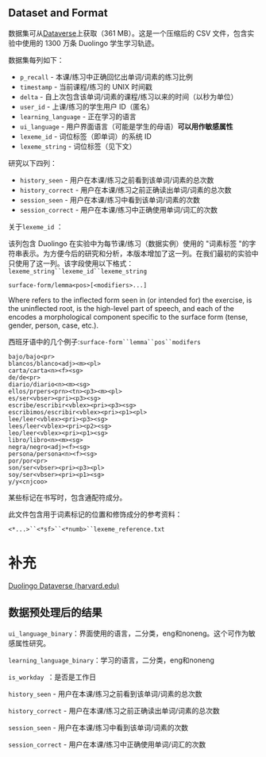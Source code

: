## Dataset and Format

数据集可从[Dataverse](https://dataverse.harvard.edu/dataset.xhtml?persistentId=doi:10.7910/DVN/N8XJME)上获取（361 MB）。这是一个压缩后的 CSV 文件，包含实验中使用的 1300 万条 Duolingo 学生学习轨迹。

数据集每列如下：

- `p_recall` - 本课/练习中正确回忆出单词/词素的练习比例
- `timestamp` - 当前课程/练习的 UNIX 时间戳
- `delta` - 自上次包含该单词/词素的课程/练习以来的时间（以秒为单位）
- `user_id` - 上课/练习的学生用户 ID（匿名）
- `learning_language` - 正在学习的语言
- `ui_language` - 用户界面语言（可能是学生的母语）**可以用作敏感属性**
- `lexeme_id` - 词位标签（即单词）的系统 ID
- `lexeme_string` - 词位标签（见下文）

研究以下四列：

- `history_seen` - 用户在本课/练习之前看到该单词/词素的总次数
- `history_correct` - 用户在本课/练习之前正确读出单词/词素的总次数
- `session_seen` - 用户在本课/练习中看到该单词/词素的次数
- `session_correct` - 用户在本课/练习中正确使用单词/词汇的次数



关于`lexeme_id` ：

该列包含 Duolingo 在实验中为每节课/练习（数据实例）使用的 "词素标签 "的字符串表示。为方便今后的研究和分析，本版本增加了这一列。在我们最初的实验中只使用了这一列。该字段使用以下格式：`lexeme_string``lexeme_id``lexeme_string`



```
surface-form/lemma<pos>[<modifiers>...]
```

Where refers to the inflected form seen in (or intended for) the exercise, is the uninflected root, is the high-level part of speech, and each of the encodes a morphological component specific to the surface form (tense, gender, person, case, etc.). 

西班牙语中的几个例子:`surface-form``lemma``pos``modifers`

```
bajo/bajo<pr>
blancos/blanco<adj><m><pl>
carta/carta<n><f><sg>
de/de<pr>
diario/diario<n><m><sg>
ellos/prpers<prn><tn><p3><m><pl>
es/ser<vbser><pri><p3><sg>
escribe/escribir<vblex><pri><p3><sg>
escribimos/escribir<vblex><pri><p1><pl>
lee/leer<vblex><pri><p3><sg>
lees/leer<vblex><pri><p2><sg>
leo/leer<vblex><pri><p1><sg>
libro/libro<n><m><sg>
negra/negro<adj><f><sg>
persona/persona<n><f><sg>
por/por<pr>
son/ser<vbser><pri><p3><pl>
soy/ser<vbser><pri><p1><sg>
y/y<cnjcoo>
```

某些标记在书写时，包含通配符成分。

此文件包含用于词素标记的位置和修饰成分的参考资料：

`<*...>``<*sf>``<*numb>``lexeme_reference.txt`

# 补充

[Duolingo Dataverse (harvard.edu)](https://dataverse.harvard.edu/dataverse/duolingo)

## 数据预处理后的结果

`ui_language_binary`：界面使用的语言，二分类，eng和noneng。这个可作为敏感属性研究。

`learning_language_binary`：学习的语言，二分类，eng和noneng

`is_workday	`：是否是工作日

`history_seen` - 用户在本课/练习之前看到该单词/词素的总次数

`history_correct` - 用户在本课/练习之前正确读出单词/词素的总次数

`session_seen` - 用户在本课/练习中看到该单词/词素的次数

`session_correct` - 用户在本课/练习中正确使用单词/词汇的次数